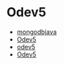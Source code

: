 # Odev5

<!--Index-->

- [mongodbjava](mongodbjava.rar)
- [Odev5](Odev5.docx)
- [odev5](odev5.java)
- [Odev5](Odev5.pdf)

<!--Index-->

